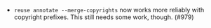 - `reuse annotate --merge-copyrights` now works more reliably with copyright
  prefixes. This still needs some work, though. (#979)

